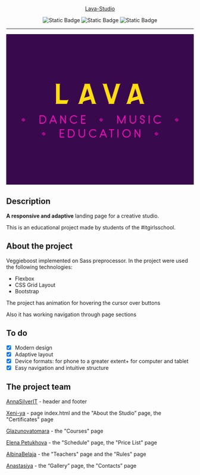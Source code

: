 <div align="center">

[Lava-Studio](https://xeni-ya.github.io/Lava-Studio/)

<img alt="Static Badge" src="https://img.shields.io/badge/made%20by-%23itgirlsschool-violet">
<img alt="Static Badge" src="https://img.shields.io/badge/Dart%20Sass-1.77.8-purple">
<img alt="Static Badge" src="https://img.shields.io/badge/SCSS-70.8%25-yellow">

---

<img src="./assets/readme/fulllogo-readme.png">
</div>

## Description

**A responsive and adaptive** landing page for a creative studio.

This is an educational project made by students of the #itgirlsschool.

## About the project

Veggieboost implemented on Sass preprocessor. In the project were used the following technologies:

- Flexbox
- CSS Grid Layout
- Bootstrap

The project has animation for hovering the cursor over buttons

Also it has working navigation through page sections

## To do

- [x] Modern design
- [x] Adaptive layout
- [x] Device formats: for phone to a greater extent+ for computer and tablet
- [x] Easy navigation and intuitive structure

## The project team

[AnnaSilverIT](https://github.com/AnnaSilverIT) - header and footer

[Xeni-ya](https://github.com/Xeni-ya) - page index.html and the "About the Studio” page, the "Certificates" page

[Glazunovatomara](https://github.com/Glazunovatomara) - the "Courses" page

[Elena Petukhova](https://github.com/ElenLen) - the "Schedule" page, the "Price List" page

[AlbinaBelaja](https://github.com/AlbinaBelaja) - the "Teachers" page and the "Rules" page

[Anastasiya](https://github.com/nastyaerma) - the “Gallery” page, the "Contacts” page